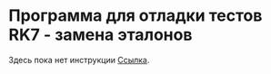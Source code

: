 # Программа для отладки тестов RK7 - замена эталонов

Здесь пока нет инструкции
[Ссылка](http://vaadin.com/).


	
